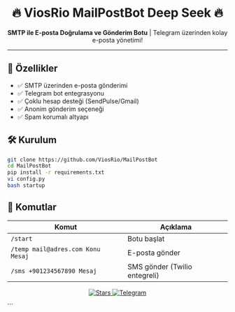 <h1 align="center">🔥 ViosRio MailPostBot Deep Seek 🔥</h1>

<p align="center">
  <b>SMTP ile E-posta Doğrulama ve Gönderim Botu</b> | Telegram üzerinden kolay e-posta yönetimi!
</p>

---

## 📌 **Özellikler**
- ✅ SMTP üzerinden e-posta gönderimi
- ✅ Telegram bot entegrasyonu
- ✅ Çoklu hesap desteği (SendPulse/Gmail)
- ✅ Anonim gönderim seçeneği
- ✅ Spam korumalı altyapı

## 🛠️ **Kurulum**
```bash
git clone https://github.com/ViosRio/MailPostBot
cd MailPostBot
pip install -r requirements.txt
vi config.py
bash startup
```

## 📜 **Komutlar**
| Komut | Açıklama |
|-------|----------|
| `/start` | Botu başlat |
| `/temp mail@adres.com Konu Mesaj` | E-posta gönder |
| `/sms +901234567890 Mesaj` | SMS gönder (Twilio entegreli) |



<p align="center">
  <a href="https://github.com/ViosRio/MailPostBot/stargazers">
    <img src="https://img.shields.io/github/stars/ViosRio/MailPostBot?style=social" alt="Stars">
  </a>
  <a href="https://t.me/ViosRio">
    <img src="https://img.shields.io/badge/Telegram-Support-blue" alt="Telegram">
  </a>
</p>
```
